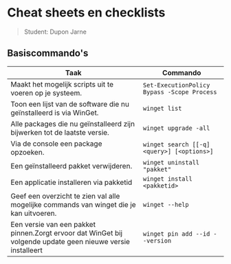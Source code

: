 # Cheat sheets en checklists

> Student: Dupon Jarne

## Basiscommando's

| Taak                                                                                                        | Commando                                    |
| ----------------------------------------------------------------------------------------------------------- | ------------------------------------------- |
| Maakt het mogelijk scripts uit te voeren op je systeem.                                                     | `Set-ExecutionPolicy Bypass -Scope Process` |
| Toon een lijst van de software die nu geïnstalleerd is via WinGet.                                          | `winget list`                               |
| Alle packages die nu geïnstalleerd zijn bijwerken tot de laatste versie.                                    | `winget upgrade -all`                       |
| Via de console een package opzoeken.                                                                        | `winget search [[-q] <query>] [<options>]`                             |
| Een geïnstalleerd pakket verwijderen.                                                                       | `winget uninstall "pakket"`                 |
| Een applicatie installeren via pakketid                                                                     | `winget install <pakketid>`                 |
| Geef een overzicht te zien val alle mogelijke commands van winget die je kan uitvoeren.                     | `winget --help`                             |
| Een versie van een pakket pinnen.Zorgt ervoor dat WinGet bij volgende update geen nieuwe versie installeert | `winget pin add --id --version`             |

